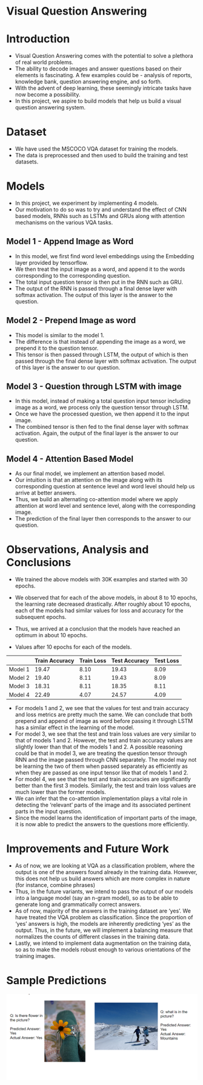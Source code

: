 # Visual Question Answering

# Introduction

- Visual Question Answering comes with the potential to solve a plethora of real world problems.
- The ability to decode images and answer questions based on their elements is fascinating. A few examples could be - analysis of reports, knowledge bank, question answering engine, and so forth. 
- With the advent of deep learning, these seemingly intricate tasks have now become a possibility. 
- In this project, we aspire to build models that help us build a visual question answering system.

# Dataset
- We have used the MSCOCO VQA dataset for training the models.
- The data is preprocessed and then used to build the training and test datasets.

# Models 
- In this project, we experiment by implementing 4 models. 
- Our motivation to do so was to try and understand the effect of CNN based models, RNNs such as LSTMs and GRUs along with attention mechanisms on the various VQA tasks.

## Model 1 - Append Image as Word
- In this model, we first find word level embeddings using the Embedding layer provided by tensorflow.
- We then treat the input image as a word, and append it to the words corresponding to the corresponding question.
- The total input question tensor is then put in the RNN such as GRU.
- The output of the RNN is passed through a final dense layer with softmax activation. The output of this layer is the answer to the question.

## Model 2 - Prepend Image as word
- This model is similar to the model 1.
- The difference is that instead of appending the image as a word, we prepend it to the question tensor.
- This tensor is then passed through LSTM, the output of which is then passed through the final dense layer with softmax activation. The output of this layer is the answer to our question.

## Model 3 - Question through LSTM with image
- In this model, instead of making a total question input tensor including image as a word, we process only the question tensor through LSTM. 
- Once we have the processed question, we then append it to the input image.
- The combined tensor is then fed to the final dense layer with softmax activation. Again, the output of the final layer is the answer to our question.

## Model 4 - Attention Based Model
- As our final model, we implement an attention based model. 
- Our intuition is that an attention on the image along with its corresponding question at sentence level and word level should help us arrive at better answers.
- Thus, we build an alternating co-attention model where we apply attention at word level and sentence level, along with the corresponding image. 
- The prediction of the final layer then corresponds to the answer to our question.


# Observations, Analysis and Conclusions

- We trained the above models with 30K examples and started with 30 epochs.
- We observed that for each of the above models, in about 8 to 10 epochs, the learning rate decreased drastically. After roughly about 10 epochs, each of the models had similar values for loss and accuracy for the subsequent epochs.
- Thus, we arrived at a conclusion that the models have reached an optimum in about 10 epochs.

- Values after 10 epochs for each of the models.

|   | Train Accuracy | Train Loss | Test Accuracy | Test Loss |
| ------------- | ------------- | ------- | ------- | ------ |
| Model 1  | 19.47 | 8.10 | 19.43 | 8.09 |
| Model 2  | 19.40 | 8.11 | 19.43 | 8.09 |
| Model 3  | 18.31 | 8.11 | 18.35 | 8.11 |
| Model 4  | 22.49 | 4.07 | 24.57 | 4.09 |

- For models 1 and 2, we see that the values for test and train accuracy and loss metrics are pretty much the same. We can conclude that both prepend and append of image as word before passing it through LSTM has a similar effect in the learning of the model.
- For model 3, we see that the test and train loss values are very similar to that of models 1 and 2. However, the test and train accuracy values are slightly lower than that of the models 1 and 2. A possible reasoning could be that in model 3, we are treating the question tensor through RNN and the image passed through CNN separately. The model may not be learning the two of them when passed separately as efficiently as when they are passed as one input tensor like that of models 1 and 2.
- For model 4, we see that the test and train accuracies are significantly better than the first 3 models. Similarly, the test and train loss values are much lower than the former models.
- We can infer that the co-attention implementation plays a vital role in detecting the ‘relevant’ parts of the image and its associated pertinent parts in the input question. 
- Since the model learns the identification of important parts of the image, it is now able to predict the answers to the questions more efficiently. 

# Improvements and Future Work
- As of now, we are looking at VQA as a classification problem, where the output is one of the answers found already in the training data. However, this does not help us build answers which are more complex in nature (for instance, combine phrases)
- Thus, in the future variants, we intend to pass the output of our models into a language model (say an n-gram model), so as to be able to generate long and grammatically correct answers. 
- As of now, majority of the answers in the training dataset are ‘yes’. We have treated the VQA problem as classification. Since the proportion of ‘yes’ answers is high, the models are inherently predicting ‘yes’ as the output. Thus, in the future, we will implement a balancing measure that normalizes the counts of different classes in the training data.
- Lastly, we intend to implement data augmentation on the training data, so as to make the models robust enough to various orientations of the training images.


# Sample Predictions
![Sample predictions](image.PNG)

